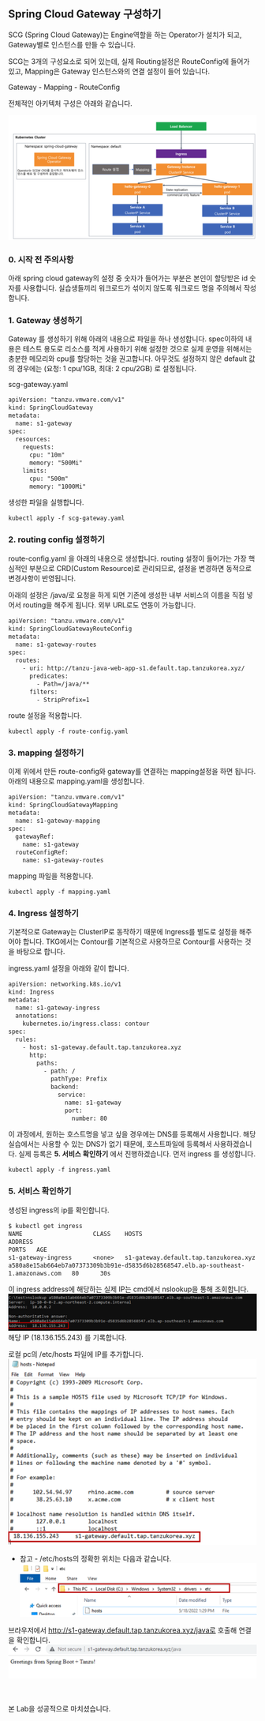 ## Spring Cloud Gateway 구성하기
SCG (Spring Cloud Gateway)는 Engine역할을 하는 Operator가 설치가 되고, Gateway별로 인스턴스를 만들 수 있습니다.

SCG는 3개의 구성요소로 되어 있는데, 실제 Routing설정은 RouteConfig에 들어가 있고, Mapping은 Gateway 인스턴스와의 연결 설정이 들어 있습니다.

Gateway - Mapping - RouteConfig

전체적인 아키텍처 구성은 아래와 같습니다.

![](../images/scg_architecture.png)


### 0. 시작 전 주의사항
아래 spring cloud gateway의 설정 중 숫자가 들어가는 부분은 본인이 할당받은 id 숫자를 사용합니다. 실습생들끼리 워크로드가 섞이지 않도록 워크로드 명을 주의해서 작성합니다. <br/>


### 1. Gateway 생성하기

Gateway 를 생성하기 위해 아래의 내용으로 파일을 하나 생성합니다.
spec이하의 내용은 테스트 용도로 리소스를 적게 사용하기 위해 설정한 것으로 실제 운영을 위해서는 충분한 메모리와 cpu를 할당하는 것을 권고합니다. 아무것도 설정하지 않은 default 값의 경우에는 (요청: 1 cpu/1GB, 최대: 2 cpu/2GB) 로 설정됩니다.

scg-gateway.yaml 
```
apiVersion: "tanzu.vmware.com/v1"
kind: SpringCloudGateway
metadata:
  name: s1-gateway
spec:
  resources:
    requests:
      cpu: "10m"
      memory: "500Mi"
    limits:
      cpu: "500m"
      memory: "1000Mi"
```
생성한 파일을 실행합니다.
```
kubectl apply -f scg-gateway.yaml
```

### 2. routing config 설정하기

route-config.yaml 을 아래의 내용으로 생성합니다.
routing 설정이 들어가는 가장 핵심적인 부분으로 CRD(Custom Resource)로 관리되므로, 설정을 변경하면 동적으로 변경사항이 반영됩니다.

아래의 설정은 /java/로 요청을 하게 되면 기존에 생성한 내부 서비스의 이름을 직접 넣어서 routing을 해주게 됩니다.
외부 URL로도 연동이 가능합니다.

```
apiVersion: "tanzu.vmware.com/v1"
kind: SpringCloudGatewayRouteConfig
metadata:
  name: s1-gateway-routes
spec:
  routes:
    - uri: http://tanzu-java-web-app-s1.default.tap.tanzukorea.xyz/
      predicates:
        - Path=/java/**
      filters:
        - StripPrefix=1
```

route 설정을 적용합니다.
```
kubectl apply -f route-config.yaml
```

### 3. mapping 설정하기
이제 위에서 만든 route-config와 gateway를 연결하는 mapping설정을 하면 됩니다.
아래의 내용으로 mapping.yaml을 생성합니다.

```
apiVersion: "tanzu.vmware.com/v1"
kind: SpringCloudGatewayMapping
metadata:
  name: s1-gateway-mapping
spec:
  gatewayRef:
    name: s1-gateway
  routeConfigRef:
    name: s1-gateway-routes
```

mapping 파일을 적용합니다.
```
kubectl apply -f mapping.yaml
```

### 4. Ingress 설정하기
기본적으로 Gateway는 ClusterIP로 동작하기 때문에 Ingress를 별도로 설정을 해주어야 합니다.
TKG에서는 Contour를 기본적으로 사용하므로 Contour를 사용하는 것을 바탕으로 합니다.

ingress.yaml 설정을 아래와 같이 합니다.
```
apiVersion: networking.k8s.io/v1
kind: Ingress
metadata:
  name: s1-gateway-ingress
  annotations:
    kubernetes.io/ingress.class: contour
spec:
  rules:
    - host: s1-gateway.default.tap.tanzukorea.xyz
      http:
        paths:
          - path: /
            pathType: Prefix
            backend:
              service:
                name: s1-gateway
                port:
                  number: 80
```

이 과정에서, 원하는 호스트명을 넣고 싶을 경우에는 DNS를 등록해서 사용합니다. 해당 실습에서는 사용할 수 있는 DNS가 없기 때문에, 호스트파일에 등록해서 사용하겠습니다. 
실제 등록은 **5. 서비스 확인하기** 에서 진행하겠습니다. 먼저 ingress 를 생성합니다.

```
kubectl apply -f ingress.yaml
```

### 5. 서비스 확인하기
생성된 ingress의 ip를 확인합니다.
```
$ kubectl get ingress
NAME                    CLASS    HOSTS                                   ADDRESS                                                                              PORTS   AGE
s1-gateway-ingress      <none>   s1-gateway.default.tap.tanzukorea.xyz   a580a8e15ab664eb7a07373309b3b91e-d5835d6b28568547.elb.ap-southeast-1.amazonaws.com   80      30s
```

이 ingress address에 해당하는 실제 IP는 cmd에서 nslookup을 통해 조회합니다. 
![](../images/api-gateway-02.png)
해당 IP (18.136.155.243) 를 기록합니다.

로컬 pc의 /etc/hosts 파일에 IP를 추가합니다. <br/>
![](../images/api-gateway-01.png)

* 참고 - /etc/hosts의 정확한 위치는 다음과 같습니다.
![](../images/api-gateway-04.png)

브라우저에서 http://s1-gateway.default.tap.tanzukorea.xyz/java로 호출해 연결을 확인합니다.
![](../images/api-gateway-03.png)

<br/><br/>
본 Lab을 성공적으로 마치셨습니다.

